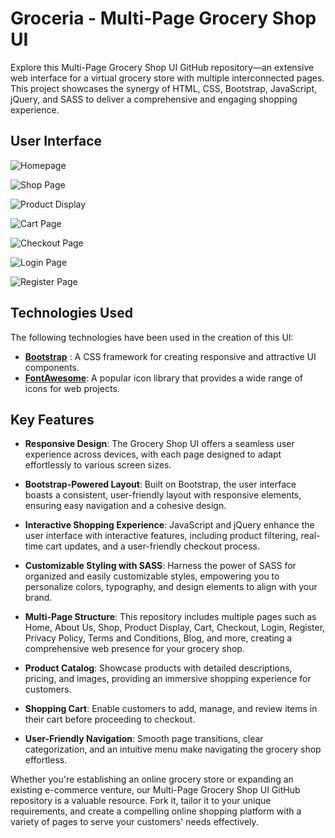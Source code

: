 # Groceria - Multi-Page Grocery Shop UI 

Explore this Multi-Page Grocery Shop UI GitHub repository—an extensive web interface for a virtual grocery store with multiple interconnected pages. This project showcases the synergy of HTML, CSS, Bootstrap, JavaScript, jQuery, and SASS to deliver a comprehensive and engaging shopping experience.




## User Interface

![Homepage](assets/images/screenshots/homepage.jpeg "Homepage")

![Shop Page](assets/images/screenshots/Shop.jpeg "Shop Page")

![Product Display](assets/images/screenshots/Display.jpeg "Product Display")

![Cart Page](assets/images/screenshots/Cart.jpeg "Cart Page")

![Checkout Page](assets/images/screenshots/Checkout.jpeg "Checkout Page")

![Login Page](assets/images/screenshots/Login.jpeg "Login Page")

![Register Page](assets/images/screenshots/Register.jpeg "Register Page")


## Technologies Used

The following technologies have been used in the creation of this UI:

- **[Bootstrap](https://getbootstrap.com/)** : A CSS framework for creating responsive and attractive UI components.
- **[FontAwesome](https://fontawesome.com/)**: A popular icon library that provides a wide range of icons for web projects.


## Key Features

- **Responsive Design**: The Grocery Shop UI offers a seamless user experience across devices, with each page designed to adapt effortlessly to various screen sizes.

- **Bootstrap-Powered Layout**: Built on Bootstrap, the user interface boasts a consistent, user-friendly layout with responsive elements, ensuring easy navigation and a cohesive design.

- **Interactive Shopping Experience**: JavaScript and jQuery enhance the user interface with interactive features, including product filtering, real-time cart updates, and a user-friendly checkout process.

- **Customizable Styling with SASS**: Harness the power of SASS for organized and easily customizable styles, empowering you to personalize colors, typography, and design elements to align with your brand.

- **Multi-Page Structure**: This repository includes multiple pages such as Home, About Us, Shop, Product Display, Cart, Checkout, Login, Register, Privacy Policy, Terms and Conditions, Blog, and more, creating a comprehensive web presence for your grocery shop.

- **Product Catalog**: Showcase products with detailed descriptions, pricing, and images, providing an immersive shopping experience for customers.

- **Shopping Cart**: Enable customers to add, manage, and review items in their cart before proceeding to checkout.

- **User-Friendly Navigation**: Smooth page transitions, clear categorization, and an intuitive menu make navigating the grocery shop effortless.


Whether you're establishing an online grocery store or expanding an existing e-commerce venture, our Multi-Page Grocery Shop UI GitHub repository is a valuable resource. Fork it, tailor it to your unique requirements, and create a compelling online shopping platform with a variety of pages to serve your customers' needs effectively.




